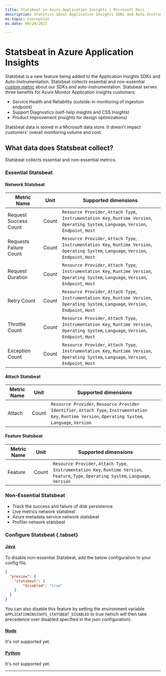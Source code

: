 ```yaml
---
title: Statsbeat in Azure Application Insights | Microsoft Docs
description: Statstics about Application Insights SDKs and Auto-Instrumentation
ms.topic: conceptual
ms.date: 09/20/2021

---
```


# Statsbeat in Azure Application Insights

Statsbeat is a new feature being added to the Application Insights SDKs and Auto-Instrumentation. Statsbeat collects essential and non-essential [custom metric](../essentials/metrics-custom-overview.md) about our SDKs and auto-instrumentation. Statsbeat serves three benefits for Azure Monitor Application insights customers:
-	Service Health and Reliability (outside-in monitoring of ingestion endpoint)
-	Support Diagnostics (self-help insights and CSS Insights)
-	Product Improvement (insights for design optimizations)

Statsbeat data is stored in a Microsoft data store.  It doesn't impact customers' overall monitoring volume and cost. 

## What data does Statsbeat collect?

Statsbeat collects essential and non-essential metrics.

### Essential Statsbeat

#### Network Statsbeat

|Metric Name|Unit|Supported dimensions|
|-----|-----|-----|
|Request Success Count|Count| `Resource Provider`, `Attach Type`, `Instrumentation Key`, `Runtime Version`, `Operating System`, `Language`, `Version`, `Endpoint`, `Host`|
|Requests Failure Count|Count| `Resource Provider`, `Attach Type`, `Instrumentation Key`, `Runtime Version`, `Operating System`, `Language`, `Version`, `Endpoint`, `Host`|
|Request Duration|Count| `Resource Provider`, `Attach Type`, `Instrumentation Key`, `Runtime Version`, `Operating System`, `Language`, `Version`, `Endpoint`, `Host`|
|Retry Count|Count| `Resource Provider`, `Attach Type`, `Instrumentation Key`, `Runtime Version`, `Operating System`, `Language`, `Version`, `Endpoint`, `Host`|
|Throttle Count|Count| `Resource Provider`, `Attach Type`, `Instrumentation Key`, `Runtime Version`, `Operating System`, `Language`, `Version`, `Endpoint`, `Host`|
|Exception Count|Count| `Resource Provider`, `Attach Type`, `Instrumentation Key`, `Runtime Version`, `Operating System`, `Language`, `Version`, `Endpoint`, `Host`|

#### Attach Statsbeat

|Metric Name|Unit|Supported dimensions|
|-----|-----|-----|
|Attach|Count| `Resource Provider`, `Resource Provider Identifier`, `Attach Type`, `Instrumentation Key`, `Runtime Version`, `Operating System`, `Language`, `Version`|

#### Feature Statsbeat

|Metric Name|Unit|Supported dimensions|
|-----|-----|-----|
|Feature|Count| `Resource Provider`, `Attach Type`, `Instrumentation Key`, `Runtime Version`, `Feature`, `Type`, `Operating System`, `Language`, `Version`|

### Non-Essential Statsbeat

- Track the success and failure of disk persistence
- Live metrics network statsbeat
- Azure metadata service network statsbeat
- Profiler network statsbeat

### Configure Statsbeat {.tabset}

#### [Java](#tab/java)

To disable non-essential Statsbeat, add the below configuration to your config file.

```json
{
  "preview": {
    "statsbeat": {
        "disabled": "true"
    }
  }
}
```

You can also disable this feature by setting the environment variable `APPLICATIONINSIGHTS_STATSBEAT_DISABLED` to true (which will then take precedence over disabled specified in the json configuration).

#### [Node](#tab/node)

It's not supported yet.

#### [Python](#tab/python)

It's not supported yet.

---

